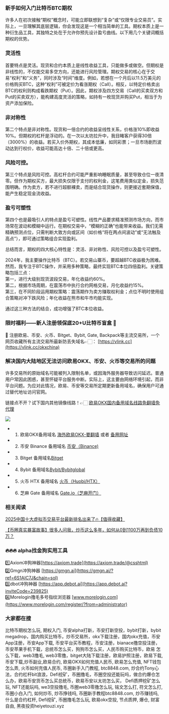 ### 新手如何入门比特币BTC期权  
许多人在初次接触“期权”概念时，可能立即联想到“复杂”或“仅限专业交易员”。实际上，一旦理解其底层逻辑，你会发现这是一个相当简单的工具。期权本质上是一种衍生品工具，其独特之处在于允许你预先设计盈亏曲线。以下用几个关键词概括期权的优势。  

### 灵活性  
首要特点是灵活。现货和合约本质上是线性收益工具，只能做多或做空。但期权是非线性的，不仅能交易多空方向，还能进行风险管理。期权交易的核心在于交易“权利”和“义务”，同时涉及“时间”维度。例如，若想在一个月后以11.5万美元的价格购买BTC，这种“权利”可被定价为看涨期权（Call）。相反，以特定价格卖出BTC的权利则构成看跌期权（Put）。因此，期权涉及四方交易（Call的买卖双方和Put的买卖双方），能构建高度灵活的策略，如持有一枚现货并购买Put，相当于为资产添加保险。  

### 非对称性  
第二个特点是非对称性。现货和一倍合约的收益呈线性关系，价格涨10%即收益10%。但期权的杠杆是浮动的。在一次以太坊拉升中，我目睹客户获得30倍（3000%）的收益。若买入价外期权，其成本低廉，如同彩票；一旦市场剧烈波动达到行权价，收益可能高达十倍、二十倍或更高。  

### 风险可控。  
第三个特点是风险可控。高杠杆合约可能严重影响睡眠质量，甚至导致仓位一夜清零。但作为期权买方，最大损失仅限于支付的权利金，这笔费用类似定金，损失范围明确。作为卖方，若不进行超额裸卖，而是结合现货操作，则更接近套期保值，能产生稳定现金流收益。  

### 盈亏可塑性  
第四个也是最吸引人的特点是盈亏可塑性。线性产品要求精准预测市场方向，而市场常在波动和模糊中运行。在期权交易中，“模糊的正确”也能带来收益。我们无需精确预测点位，只需判断大致方向或区间（如价格“将在两点间波动”或“无法触及高点”），即可通过策略组合实现盈利。  

总结而言，期权的四大核心特性是：灵活、非对称性、风险可控以及盈亏可塑性。  

2024年，我主要操作比特币（BTC）。若交易山寨币，要超越BTC收益极为困难。然而，我专注于BTC操作，并采用多种策略，最终实现BTC本位四倍盈利。关键策略包括三点：  
第一，进行大级别现货波段交易，年化收益约60%。  
第二，根据市场周期，在震荡市中执行合约网格交易，月化收益约15%。  
第三，在不同阶段运用期权策略：震荡期作为卖方赚取权利金；点位不明时使用组合策略对冲下跌风险；年化收益在熊市和牛市均能实现。  

通过这三种方法的结合，成功增强了BTC本位收益。  

### 限时福利——新人注册领保底20+U比特币盲盒 🎁  
🎁 注册欧易、币安、火币、Bitget、Bybit, Gate, Backpack等主流交易所，一个网页收藏所有主流交易所最新防丢失域名👉🏻： [https://vlink.cc](https://vlink.cc/okxchina)  

### 解决国内大陆地区无法访问欧易OKX、币安、火币等交易所的问题  
许多交易所的原始域名可能被列入限制名单，或因海外服务器导致访问延迟。普通用户常因此困惑，甚至怀疑平台服务中断。实际上，这主要由网络环境引起，而非平台问题。为应对此情况，欧易、币安等交易所定期更新备用域名，确保用户可通过替代地址访问官网。  

链接点不开？试下国内其他镜像线路！👉🏻 [欧易OKX国内备用域名线路免翻墙免代理](https://vlink.cc/okxcn)  

[![](https://307e939.webp.li/20250812124552161.png)](https://vlink.cc/okxcn)  

- 1. 欧易OKX备用域名 [海外欧易OKX-要翻墙](https://www.okx.com/join/74873351) 或者 [备用网址](https://www.oucnyi.net/zh-hans/join/74873351)  
- 2. 币安 Binance 备用域名 [币安（Binance)](https://accounts.binance.com/zh-CN/register?ref=36457687)  
- 3. Bitget 备用域名[Bitget](https://www.bitget.com/zh-CN/referral/register?from=referral&clacCode=VRNEYUTR)  
- 4. Bybit 备用域名[Bybit/Bybitglobal](https://www.bybitglobal.com/zh-MY/invite/?ref=VMKORMM)  
- 5. 火币 HTX 备用域名 [火币（Huobi/HTX）](https://www.htx.com/invite/zh-cn/1f?invite_code=whf45223)  
- 6. 芝麻 Gate 备用域名 [Gate.io（芝麻开门）](https://www.gate.io/zh/signup?ref_type=103&ref=A1ERAQ)  

### 相关阅读  
[2025中国十大虚拟币交易平台最新排名出来了🔥【值得收藏】](https://btc8848.com/top-10-exchanges/)  

[【币圈真实暴富故事】很多人问我，炒币这么多年，如何从0到1100万再到负债10万？](https://heiyetouzi.xyz/biquanstory001/)  

### 🔥🔥🔥 alpha找金狗实用工具  
1️⃣Axiom冲狗神器[https://axiom.trade](https://axiom.trade/@csshtml)  
2️⃣Gmgn冲狗神器 [https://gmgn.ai](https://gmgn.ai/?ref=6S1AIC7J&chain=sol)  
3️⃣dbot冲狗神器 [https://app.debot.ai](https://app.debot.ai?inviteCode=239825)  
4️⃣Morelogin撸毛多号指纹浏览器 [www.morelogin.com](https://www.morelogin.com/register/?from=administrator)  

### 大家都在搜  
比特币期权怎么玩, 期权入门, 币安alpha打新，币安打新空投，bybit打新，bybit megadrop，国内购买比特币，炒币交易所，okx下载注册，国内okx充值，币安App注册，币安App下载, 币安平台买币教程，币安注册，bianace撸空投注册，币安苹果手机下载，总统币怎么买，狗狗币怎么买，人民币购买比特币，欧易 怎么下载，web3撸毛, web3零撸，bitget大陆下载注册，欧易护照注册，欧易下载,币安下载,炒币副业,欧易合约, 欧易OKX如何充值人民币, 欧易怎么充值, NFT钱包怎么弄, 火币如何充值人民币, 币圈新手入门教程, btc8848.com, 炒合约Tony心法，合约杠杆bit浪浪，Defi挖矿，币圈撸毛，币圈空投还能玩吗，做合约爆仓怎么办，欧易币安货币怎么买总统币，欧易币安以太坊怎么买， Defi质押挖矿怎么玩, NFT还能玩吗, we3空投撸毛, 币圈web3零撸怎么玩, 铭文怎么打, 符文怎么打, 币圈小白入门, 如何炒币, 炒币挣钱吗, 币圈新手教程btc8848.com, 炒币赚钱吗, 什么是合约杠杆, Defi挖矿, 币圈撸毛怎么玩, 欧易okx空投, 节点质押, 爆仓, 财富自由, 黑夜投资heiyetouzi.xyz
